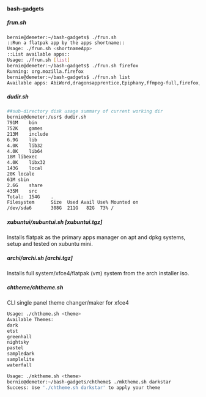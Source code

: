 #### bash-gadgets

##### frun.sh
```sh
bernie@demeter:~/bash-gadgets$ ./frun.sh 
::Run a flatpak app by the apps shortname::
Usage: ./frun.sh <shortnameApp>
::List available apps::
Usage: ./frun.sh [list]
bernie@demeter:~/bash-gadgets$ ./frun.sh firefox
Running: org.mozilla.firefox 
bernie@demeter:~/bash-gadgets$ ./frun.sh list
Available apps: AbiWord,dragonsapprentice,Epiphany,ffmpeg-full,firefox,Shortwave
```

##### dudir.sh
```sh
##sub-directory disk usage summary of current working dir
bernie@demeter:/usr$ dudir.sh 
791M	bin
752K	games
213M	include
6.9G	lib
4.0K	lib32
4.0K	lib64
18M	libexec
4.0K	libx32
143G	local
20K	locale
61M	sbin
2.6G	share
435M	src
Total:  154G	.
Filesystem      Size  Used Avail Use% Mounted on
/dev/sda6       308G  211G   82G  73% /
```

##### xubuntui/xubuntui.sh [xubuntui.tgz]
Installs flatpak as the primary apps manager on apt and dpkg systems, setup and tested on xubuntu mini.
##### archi/archi.sh [archi.tgz]
Installs full system/xfce4/flatpak (vm) system from the arch installer iso.

##### chtheme/chtheme.sh
CLI single panel theme changer/maker for xfce4

```sh
Usage: ./chtheme.sh <theme>
Available Themes: 
dark
etst
greenhall
nightsky
pastel
sampledark
samplelite
waterfall

Usage: ./mktheme.sh <theme>
bernie@demeter:~/bash-gadgets/chtheme$ ./mktheme.sh darkstar
Success: Use './chtheme.sh darkstar' to apply your theme
```
